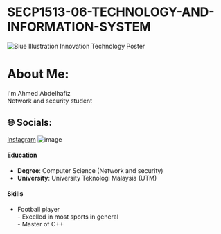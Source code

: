 # SECP1513-06-TECHNOLOGY-AND-INFORMATION-SYSTEM
![Blue Illustration Innovation Technology Poster](https://github.com/user-attachments/assets/8790584a-952e-4a5c-9151-ba6791256b5b)


#  About Me:
I'm Ahmed Abdelhafiz <br>Network and security student <br>


## 🌐 Socials:
[Instagram](https://www.instagram.com/jpsq0/)
![image](https://github.com/user-attachments/assets/397d8959-7a3b-4b4d-b750-8a17ebb28e22)



#### Education
- **Degree**: Computer Science (Network and security)
- **University**: University Teknologi Malaysia (UTM) 




#### Skills 
- Football player<br>- Excelled in most sports in general<br>- Master of C++










